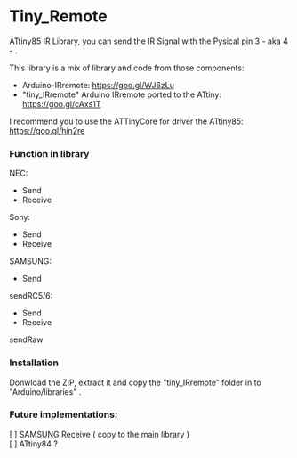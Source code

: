 # Tiny_Remote  
ATtiny85 IR Library, you can send the IR Signal with the Pysical pin 3 - aka 4 - .   
   
This library is a mix of library and code from those components:
  - Arduino-IRremote: https://goo.gl/WJ6zLu
  - "tiny_IRremote" Arduino IRremote ported to the ATtiny: https://goo.gl/cAxs1T

I recommend you to use the ATTinyCore for driver the ATtiny85: https://goo.gl/hin2re  

### Function in library
NEC:  
  - Send
  - Receive
  
Sony:
  - Send
  - Receive
  
SAMSUNG:
  - Send
  
sendRC5/6:
  - Send
  - Receive
  
sendRaw

### Installation
Donwload the ZIP, extract it and copy the "tiny_IRremote" folder in to "Arduino/libraries" .  


### Future implementations:  
[ ] SAMSUNG Receive ( copy to the main library )  
[ ] ATtiny84 ?
